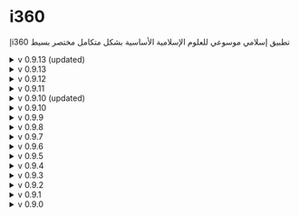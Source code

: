 # i360
إi360 تطبيق إسلامي موسوعي للعلوم الإسلامية الأساسية بشكل متكامل مختصر بسيط

<details>
<summary>v 0.9.13 (updated)</summary>

| Header | Details |
|-----:|-----------|
|     Creation Date/Time | 03/09/2023  12:19|
|     Version | 0.9.13|
|     Version Code | 20230903|
|     AppGyver Runtime Version | 4.9.72|
|     Released OS | **Web** – **Android** - Google (aab) – **Android** - Huawei (aab) – **Android** - Amazon (aab) – **Windows** - Amazon (aab) – **iOS** (ipa)|
|     Released Build# | 297118 – 297119 – 297119 – 297119 – 297119 – 297120|
|     Released | 03/09/2023|
|     Notes | _|
|     Changes |   Edit: Moved used databases from _Airtable.com_ to _Baserow.co_ ..., _SearchBar_, _InputTools_|
  
</details>

<details>
<summary>v 0.9.13</summary>

| Header | Details |
|-----:|-----------|
|     Creation Date/Time | 03/09/2023  02:36|
|     Version | 0.9.13|
|     Version Code | 20230903|
|     AppGyver Runtime Version | 4.9.72|
|     Released OS | **Web** – **Android** - Google (aab) – **Android** - Huawei (aab) – **Android** - Amazon (aab) – **Windows** - Amazon (aab) – **iOS** (ipa)|
|     Released Build# | 297097 – 297098 – 297098 – 297098 – 297098 – 297099|
|     Released | 03/09/2023|
|     Notes | _|
|     Changes |   Fix: In _الرئيسية_ p., edited _i360dbsVar_ & _i360dbcVar_ data variables logic to stop auto data refresh thus stop consuming service calls quota (as _i360kVar_; see v0.9.9)|
|     |   Del: _Reset compass_ installed logic|
|     |   Edit: Moved used databases from _Airtable.com_ to _Baserow.co_ due to new limitations imposed on free plan, mainly on API calls, & changed necessary app changes, namely in _الرئيسية_ p.: _i360dbcVar_ data variable, _SciencesList_, _OSIcon_, page logic<s>, _SearchBar_, _InputTools_</s>|
  
</details>

<details>
<summary>v 0.9.12</summary>

| Header | Details |
|-----:|-----------|
|     Creation Date/Time | 23/08/2023  17:26|
|     Version | 0.9.12|
|     Version Code | 20230825|
|     AppGyver Runtime Version | 4.9.72|
|     Released OS | **Web** – **Android** - Google (aab) – **Android** - Huawei (aab) – **Android** - Amazon (aab) – **Windows** - Amazon (aab) – **iOS** (ipa)|
|     Released Build# | 295784 – 295927 – 295927 – 295927 – 295927 – 295786|
|     Released | 23/08/2023|
|     Notes | _|
|     Changes |   Edit: In _الرئيسية_ p., in _SearchBar_ showed _exclamation_ icon if _SearchBar_ value is empty for _EntitySearch=False_|
|     |   Edit: In _الرئيسية_ p., in _SciencesList_, changed text align (orientation) to right for _No Data_|
|     |   Add: In _الرئيسية_ p., _ScrollView_ & moved _SciencesList_ inside it, to enable scrolling of the list without the whole page, with dimensions to better fit screen size, namely: Width=Grow to width; Height=Screen viewport height - 200!|
  
</details>

<details>
<summary>v 0.9.11</summary>

| Header | Details |
|-----:|-----------|
|     Creation Date/Time | 23/08/2023  00:29|
|     Version | 0.9.11|
|     Version Code | 20230823|
|     AppGyver Runtime Version | 4.9.72|
|     Released OS | **Web** – **Android** - Google (aab) – **Android** - Huawei (aab) – **Android** - Amazon (aab) – **Windows** - Amazon (aab) – **iOS** (ipa)|
|     Released Build# | 295669 – 295670 – 295670 – 295670 – 295670 – 295671|
|     Released | 23/08/2023|
|     Notes | _|
|     Changes |   Edit: In _الرئيسية_ p., change _Web_ icon from _globe_ to data variable _WebIcon_ from _i360dbcVar_ data in _SciencesList_ & _OSIcon_, for better dynamic consistency between the two!|
|     |   Add: In _المتصفح_ p., _InteractionRow_, navigation button, namely: _Refresh_|
  
</details>

<details>
<summary>v 0.9.10 (updated)</summary>

| Header | Details |
|-----:|-----------|
|     Creation Date/Time | 15/08/2023  09:31|
|     Version | 0.9.10|
|     Version Code | 20230815|
|     AppGyver Runtime Version | 4.9.72|
|     Released OS | **Web** – **Android** - Google (aab) – **Android** - Huawei (aab) – **Android** - Amazon (aab) – **Windows** - Amazon (aab) – **iOS** (ipa)|
|     Released Build# | 294743 – 294700 – 294700 – 294700 – 294700 – 294707|
|     Released | 15/08/2023|
|     Notes | _|
|     Changes |   Add: In _الرئيسية_ p., in _AppSupportRow_ _AppDeveloper_ text to separate app.'s version from developer info. for better visibility|
  
</details>

<details>
<summary>v 0.9.10</summary>

| Header | Details |
|-----:|-----------|
|     Creation Date/Time | 10/08/2023  15:11|
|     Version | 0.9.10|
|     Version Code | 20230810|
|     AppGyver Runtime Version | 4.9.72|
|     Released OS | **Web** – **Android** - Google (aab) – **Android** - Huawei (aab) – **Android** - Amazon (aab) – **Windows** - Amazon (aab) – **iOS** (ipa)|
|     Released Build# | 294344 – 294332 – 294332 – 294332 – 294332 – 294334|
|     Released | 10/08/2023|
|     Notes | _|
|     Changes |   Edit: _i360t_ data resource by switch _from_/_to_ from _ar_/_en_ to _en_/_ar_, respectively; as _Bing Entity Search_ supported Arabic enquiries after _Bing_ incorporated OpenAI's ChatGPT into its services|
|     |   Edit: In _الرئيسية_ p., change _Web_ icon from _dribbble_ to _globe_ in _SciencesList_ & _OSIcon_|
|     |   Edit: In _الرئيسية_ p., in _SearchBar_ relinked logic to show _tripadvisor_ icon while entity searching even without translation|
|     |   Edit: In _الرئيسية_ p., in _HTTPflow_ added showing toast message in case of _HTTP Request_ error output & linked it to second| (error) output|
|     |   Add: _EntityQueryTermOld_ Page Variable linked to old _SearchBar_ value|
|     |   Edit: In _الرئيسية_ p., in _SearchBar_ showed _exclamation_ icon if _SearchBar_ value is empty or unchanged (w.r.t. _EntityQueryTermOld_) for _EntitySearch=True_|
|     |   Fix: In _i360k_ data resource, removed query parameter _cc=SA_|
  
</details>

<details>
<summary>v 0.9.9</summary>

| Header | Details |
|-----:|-----------|
|     Creation Date/Time | 25/07/2023  16:14|
|     Version | 0.9.9|
|     Version Code | 20230725 (20230726 for Google)|
|     AppGyver Runtime Version | 4.9.72|
|     Released OS | **Web** – **Android** - Google (aab) – **Android** - Huawei (aab) – **Android** - Amazon (aab) – **Windows** - Amazon (aab) – **iOS** (ipa)|
|     Released Build# | 292251 – 292337 – 292332 – 292332 – 292332 – 292498|
|     Released | 26/07/2023|
|     Notes | _|
|     Changes |   Edit: In _i360k_ data resource, regenerated first key used by app to disable live version & enable isolated testing of under development version|
|     |   Fix: In _الرئيسية_ p., edited _i360kVar_ data variable logic to refresh data upon _EntityQueryTerm_ change (see _https://answers.sap.com/questions/13646962/appgyver-how-to-pass-url-filter-parameters-in-rest.html_ & _https://blogs.sap.com/2022/05/22/dadiambored-no-code-challenge/_) only & stop auto data refresh thus stop consuming service calls quota (see _https://answers.sap.com/questions/13648115/appgyver-how-to-stop-rest-api-calls-done-automatic.html_)|
|     |   Edit: In _الرئيسية_ p., in _SearchBar_ changed all _self.value_ to _Trim_WhiteSpace(self.value)_|
|     |   Edit: In _الرئيسية_ p., in _SearchBar_ added logic to check language (using Arabic can't be Lower-/Upper-cased) & hence translate from English to Arabic (if needed), instead of the other way around|
|     |   Edit: In _الرئيسية_ p., in _EntityList_ changed text align (orientation) to right|
  
</details>

<details>
<summary>v 0.9.8</summary>

| Header | Details |
|-----:|-----------|
|     Creation Date/Time | 07/06/2023  14:48|
|     Version | 0.9.8|
|     Version Code | 20230607|
|     AppGyver Runtime Version | 4.7.37|
|     Released OS | **Web** – **Android** - Google (aab) – **Android** - Huawei (aab) – **Android** - Amazon (aab) – **Windows** - Amazon (aab) – **iOS** (ipa)|
|     Released Build# | 284795 – 284796 – 284796 – 284796 – 284796 – 284798|
|     Released | 07/06/2023|
|     Notes | _|
|     Changes |   Fix: In _الرئيسية_ p., in _SearchBar_, reordered logic to set _EntityQueryTerm_ before changing _EntitySearch_ icon as the earlier reads output of another node _HTTPflow_|
|     |   Edit: Renamed _[...]Errata_ to _[...]Appendix_ in: _i360db.xlsx - Sciences_ Airtable, _i360dbs_ data resource schema, & app. components|
|     |   Fix: _i360t_ data resource by changing _Record Properties_ (a.k.a. body) binding type to _Formula_ (instead of default: _Object with properties_) then setting it to: [{_Text_:_صلاح الدين الأيوبي_}] ***(functional)***|
|     |   Add: _i360tVar_ data variable, type: 'New data record', based on _i360t_ data resource ***(unfunctional)***|
|     |   Add: _EntityQueryTermRaw_ Page Variable linked to _i360kVar_ _Record properties_|
|     |   Edit: _i360db.xlsx_, changed all _https://shamela.ws/_ sources to _https://ketabonline.com/_, except jurisprudence encyclopedias, for better consistency & visibility (04/07/2023)|
|     |   Edit: _i360db.xlsx_, changed all _https://app.box.com/_ sources to _https://archive.org/_, except Quranic interpretation errata, for lighter experience without downloads (07/07/2023)|
  
</details>

<details>
<summary>v 0.9.7</summary>

| Header | Details |
|-----:|-----------|
|     Creation Date/Time | 27/05/2023  21:15|
|     Version | 0.9.7|
|     Version Code | 20230527|
|     AppGyver Runtime Version | 4.7.37|
|     Released OS | **Web** – **Android** - Google (aab) – **Android** - Huawei (aab) – **Android** - Amazon (aab) – **Windows** - Amazon (aab) – **iOS** (ipa)|
|     Released Build# | 283398 – 283399 – 283399 – 283399 – 283399 – 283769|
|     Released | 27/05/2023|
|     Notes | _|
|     Changes |   Add: _WebErrata_ app. variable of errata of related Web URL|
|     |   Edit: In _الرئيسية_ p., in _SciencesList_, added _WebErrata_ setting logic|
|     |   Add: In _المتصفح_ p., in _InteractionRow_, navigation button, namely: _Errata_, setting _WebView_ URL to _WebErrata_, visible only if exists|
|     |   Edit: In _المتصفح_ p., in _InteractionRow_, adjusted cells widths in layout for better icons view|
  
</details>

<details>
<summary>v 0.9.6</summary>

| Header | Details |
|-----:|-----------|
|     Creation Date/Time | 12/05/2023  21:23|
|     Version | 0.9.6|
|     Version Code | 20230512|
|     AppGyver Runtime Version | 4.7.37|
|     Released OS | **Web** – **Android** - Google (aab) – **Android** - Huawei (aab) – **Android** - Amazon (aab) – **Windows** - Amazon (aab) – **iOS** (ipa)|
|     Released Build# | 281499 – 281500 – 281500 – 281500 – 281500 – 281502|
|     Released | 12/05/2023|
|     Notes | _|
|     Changes |   Edit: In _الرئيسية_ p., in _SearchBar_, added _HTTP request_ logic for _EntitySearch_|
|     |   Edit: In _الرئيسية_ p., in _SearchBar_, used _HTTP request_ for _Translator_ & _Entity Search_ to display error message(s), if any|
|     |   Add: In _الرئيسية_ p., in _SearchBar_, _HTTPrequest_ flow function (based on that of _Translator_ as it's more options), named _HTTPflow_, combining _HTTP request_ logic, with error handling mechanism|
  
</details>

<details>
<summary>v 0.9.5</summary>

| Header | Details |
|-----:|-----------|
|     Creation Date/Time | 07/05/2023  23:28|
|     Version | 0.9.5|
|     Version Code | 20230507|
|     AppGyver Runtime Version | 4.7.37|
|     Released OS | **Web** – **Android** - Google (aab) – **Android** - Huawei (aab) – **Android** - Amazon (aab) – **Windows** - Amazon (aab) – **iOS** (ipa)|
|     Released Build# | 280703 – 280704 – 280704 – 280704 – 280704 – 280706|
|     Released | 07/05/2023|
|     Notes | Sometimes, PDF files were downloaded not opened as intended, so I thought about changing WebView app variables data types from _Web URL_ to _URL_ as a possible solution but some sites already worked as-is as of 07/05/2023, so no change was made!|
|     Changes |   Add: In _المتصفح_ p., _CurrentWebView_ page variable of current webpage as Web URL|
|     |   Fix: In _المتصفح_ p., set _Share_ to _CurrentWebView_, instead of _WebParam_!|
|     |   Edit: In _المتصفح_ p., in _WebView_, set _CurrentWebView_ to customized _onChangeLocation_ _Receive event_ outputs|
|     |   Add: In _المتصفح_ p., _WebViewPages_ page variable of browsed webpages as List of Web URLs| 
|     |   Edit: In _المتصفح_ p., in _WebView_, added _CurrentWebView_ to _WebViewPages_ incrementally, only if missing|
|     |   Add: In _المتصفح_ p., _CurrentWebViewIndex_ page variable of current webpage index in _WebViewPages_ as Number|
|     |   Add: In _المتصفح_ p., set _Share_ to _CurrentWebView_, instead of _WebParam_!|
|     |   Add: In _المتصفح_ p., in _InteractionRow_, navigation buttons, namely: _GoBack_, _GoForward_, _Home_ icons, setting _WebView_ URL to previous, next, home items in _WebViewPages_ list, respectively|
  
</details>

<details>
<summary>v 0.9.4</summary>

| Header | Details |
|-----:|-----------|
|     Creation Date/Time | 27/04/2023  13:36|
|     Version | 0.9.4|
|     Version Code | 20230427|
|     AppGyver Runtime Version | 4.7.37|
|     Released OS | **Web** – **Android** - Google (aab) – **Android** - Huawei (aab) – **Android** - Amazon (aab) – **Windows** - Amazon (aab) – **iOS** (ipa)|
|     Released Build# | 279389 – 279390 – 279390 – 279390 – 279390 – 279392|
|     Released | 27/04/2023|
|     Notes | _|
|     Changes |   Edit: In _الرئيسية_ p., in _SearchBar_, changed _EntitySearch_ _checkedIcon_ to _language_ while translating|
|     |   Edit: In _الرئيسية_ p., in _SearchBar_, changed _EntitySearch_ _checkedIcon_ to _tripadvisor_ (owl as a simple of knowledge) while entity searching, with 500ms delay|
|     |   Edit: In _الرئيسية_ p., changed _Web_ icon from _window-maximize_ to _dribbble_ (~globe) in _SciencesList_ & _OSIcon_|
  
</details>

<details>
<summary>v 0.9.3</summary>

| Header | Details |
|-----:|-----------|
|     Creation Date/Time | 17/04/2023  13:33|
|     Version | 0.9.3|
|     Version Code | 20230417|
|     AppGyver Runtime Version | 4.7.36|
|     Released OS | **Web** – **Android** - Google (aab) – **Android** - Huawei (aab) – **Android** - Amazon (aab) – **iOS** (ipa)|
|     Released Build# | 278064 – 278065 – 278065 – 278065 – 278067|
|     Released | 17/04/2023|
|     Notes | _|
|     Changes | Add: _i360t_ data resource linked to _Azure Translator_, to enable Translation of  Entity search term with required dynamic Request body _text_ in _Create Record (Post)_, created: 15/04/2023 ***(unfunctional***_; Error: JSON error response from server: {"error":{"code":400074,"message":"The body of the request is not valid JSON."}}.status: 400_***)***|
|     |   Edit: In _الرئيسية_ p., _SearchBar_ to add _HTTP Request_ for _Azure Translator_ for Entity search ***(functional)***|
|     |   Edit: In _الرئيسية_ p., _SearchBar_ placeholder from _بحث معرفي خارجي (بالإنجليزية)..._ to _بحث معرفي خارجي..._ for _External Knowledge Graph Entity Search_|
|     |   Edit: Renamed _i360db_ data resource to _i360dbs_ & related changed (for naming consistency)|
|     |   Edit: Renamed _i360Records_ data variable to _i360dbsVar_ & related changed|
|     |   Edit: Renamed _i360dbcRecord_ data variable to _i360dbcVar_ & related changed|
|     |   Edit: Renamed _i360kRecords_ data variable to _i360kVar_ & related changed|
  
</details>

<details>
<summary>v 0.9.2</summary>

| Header | Details |
|-----:|-----------|
|     Creation Date/Time | 14/04/2023  14:09|
|     Version | 0.9.2|
|     Version Code | 20230414|
|     AppGyver Runtime Version | 4.7.36|
|     Released OS | **Web** – **Android** - Google (aab) – **Android** - Huawei (aab) – **Android** - Amazon (aab) – **iOS** (ipa)|
|     Released Build# | 277738 – 277739 – 277739 – 277739 – 277750|
|     Released | 14/04/2023|
|     Notes | _|
|     Changes | Add: _i360k_ data resource linked to _Bing Web Search_, to enable _Bing Entity Search_ (Knowledge Graph Search) with required dynamic query term _q_ in _Get Collection_, created: 03/04/2023|
|     |   Add: _i360kRecords_ data variable, type: 'Collection of data records', based on _i360k_ data resource)|
|     |   Add: _EntityQueryTerm_ Page Variable linked to _i360kRecords'_ query term _q_|
|     |   Add: In _الرئيسية_ p., in _EntityList_ large image list item (with _Repeat to_ _i360kRecords_ data variable)|
|     |   Add: In _الرئيسية_ p., in _SearchBarRow_, _EntitySearch_ checkbox|
|     |   Edit: In _الرئيسية_ p., _SearchBar_ to enable _Custom Search_ & _Entity Search_ based on _EntitySearch_|
|     |   Edit: In _الرئيسية_ p., _SearchBar_ placeholder from _بحث..._ to _بحث مخصص داخلي..._ for _Internal Custom Search_ & _بحث معرفي خارجي (بالإنجليزية)..._ for _External Knowledge Graph Entity Search_|
  
</details>

<details>
<summary>v 0.9.1</summary>

| Header | Details |
|-----:|-----------|
|     Creation Date/Time | 23/03/2023  00:16|
|     Version | 0.9.1|
|     Version Code | 20230323|
|     AppGyver Runtime Version | 4.7.36|
|     Released OS | **Web** – **Android** - Google (aab) – **Android** - Huawei (aab) – **Android** - Amazon (aab) – **iOS** (ipa)|
|     Released Build# | 275037 – 275026 – 275026 – 275026 – 275028|
|     Released | 23/03/2023|
|     Notes | – App. Ver. info. is maintained within App., _i360db.xlsx_ & on Support p. (≥ 0.9.1)|
|     | – Content Ed. info. is maintained within _i360db.xlsx_ & on Support p. (≥ 0.9.1)|
|     Changes | Fix: Message for new content edition by:|
|     |   - Renamed _Get item from storage_ logic for _i360Privacy_ & _i360Edition_ to _...Node_, respectively to be able to call their value|
|     |  - Triggered _i360Edition_ on data _i360cRecords_ changed, if DB edition > _i360EditionNode_|
|     | Edit: In _i360db.xlsx - Complements_, added _Version_ field & reloaded DB schema|
|     | Add: In _الرئيسية_ p., added _AppSupportRow_ to include _AppVersion_ info.|
|     | Edit: In _الرئيسية_ p., added _ellipse-v_ menu icon as to show/hide version info.|
  
</details>

<details>
<summary>v 0.9.0</summary>

| Header | Details |
|-----:|-----------|
|     Creation Date/Time | 15/03/2023 14:35|
|     Version | 0.9.0|
|     Version Code | 20230315|
|     AppGyver Runtime Version | 4.6.36|
|     Released OS | **Web** – **Android** - Google (aab) – **Android** - Huawei (aab) – **Android** - Amazon (aab) – **iOS** (ipa)|
|     Released Build# | 273739 – 273740 – 273740 – 273740 – 273742|
|     Released | 16/03/2023|
|     Notes | App. Ver. & Content Ed. info. are maintained within _i360db.xlsx_ & on Support p. (0.9.0)|
|     Changes | Add: In _المتصفح_ p., _InteractionRow_|
|     | Add: In _المتصفح_ p., _Share_ icon & _ShareText_|
|     | Edit: In _الرئيسية_ p., in _SciencesList_, changed text & icon colors to blue (Primary) & changed text align (orientation) to right|
|     | Edit: In _الرئيسية_ p., in _SciencesList_, decreased list item top & bottom gaps from 8px to 4px|
|     | Add: In _الرئيسية_ p., _SearchBarRow_, to include _SearchBar_ based on _Bing Custom Search_ (https://customsearch.ai); created: 15/02/2023, activated: 26/02/2023|
|     | Edit: In _الرئيسية_ p., moved _InputTools_ icon to _SearchBarRow_|
|     | Edit: In _الرئيسية_ p., moved _Support_, _PrivacyPolicy_ icons to _SciencesList_|
|     | Del: In _الرئيسية_ p., _SupportRow_|
|     | Edit: In _المتصفح_ p., changed _WebView_ dimensions to better fit screen size, namely: Width=Grow to width; Height=Screen viewport height - 160|
|     | Edit: In _الرئيسية_ p., change _Web_ icon from _cloud_ to _window-maximize_ in _SciencesList_ & _OSIcon_|
|     | Edit: In _الرئيسية_ p., moved visibility condition of _InputTools_ from icon to it's cell|
|     | Edit: On 07/03/2023, changed API key (to be deprecated on 01/02/2024) to personal token for _i360db.xlsx - Sciences_, namely _i360db-R_, that's read-only|
|     | Add: Imported _i360db.xlsx_, _Complements_ tab, to Airtable base (online database), including fields: _CustomSearch_, _Google_VirtualKeyboard_, _Huawei_VirtualKeyboard_, _Edition_|
|     | Add: _i360dbc_ data resource linked to _i360db.xlsx - Complements_, Airtable using REST API with personal token, namely _i360dbc-R_, that's read-only; NB - after 'getting collection', 'testing' & 'setting schema from response', change _Edition_ field type from 'text' to 'date text' for compatibility use|
|     | Add: _i360dbcRecord_ data variable, type: 'Collection of data records', based on "i360dbc" data resource|
|     | Add: _i360Edition_ storage item (as text)|
|     | Add: message for new Content Edition to show after Policy message comparing _i360Edition_ to current date|
  
</details>
